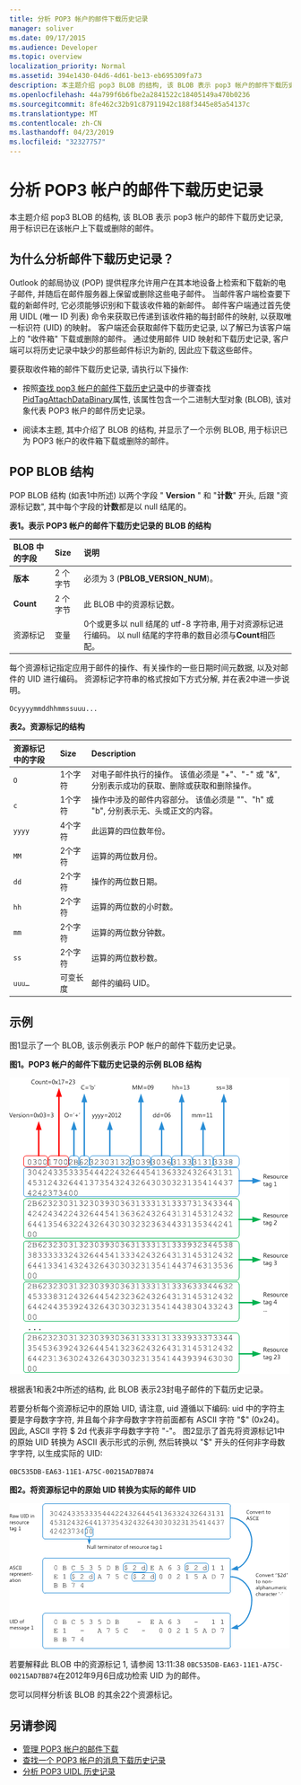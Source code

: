 ```yaml
---
title: 分析 POP3 帐户的邮件下载历史记录
manager: soliver
ms.date: 09/17/2015
ms.audience: Developer
ms.topic: overview
localization_priority: Normal
ms.assetid: 394e1430-04d6-4d61-be13-eb695309fa73
description: 本主题介绍 pop3 BLOB 的结构, 该 BLOB 表示 pop3 帐户的邮件下载历史记录, 用于标识已在该帐户上下载或删除的邮件。
ms.openlocfilehash: 44a799f6b6fbe2a2841522c18405149a470b0236
ms.sourcegitcommit: 8fe462c32b91c87911942c188f3445e85a54137c
ms.translationtype: MT
ms.contentlocale: zh-CN
ms.lasthandoff: 04/23/2019
ms.locfileid: "32327757"
---
```

# <a name="parsing-the-message-download-history-for-a-pop3-account"></a>分析 POP3 帐户的邮件下载历史记录

本主题介绍 pop3 BLOB 的结构, 该 BLOB 表示 pop3 帐户的邮件下载历史记录, 用于标识已在该帐户上下载或删除的邮件。

<a name="OL15Con_AuxRef_ParsingMsgsHistory_WhyParseHistory"> </a>

## <a name="why-parse-the-message-download-history"></a>为什么分析邮件下载历史记录？

Outlook 的邮局协议 (POP) 提供程序允许用户在其本地设备上检索和下载新的电子邮件, 并随后在邮件服务器上保留或删除这些电子邮件。 当邮件客户端检查要下载的新邮件时, 它必须能够识别和下载该收件箱的新邮件。 邮件客户端通过首先使用 UIDL (唯一 ID 列表) 命令来获取已传递到该收件箱的每封邮件的映射, 以获取唯一标识符 (UID) 的映射。 客户端还会获取邮件下载历史记录, 以了解已为该客户端上的 "收件箱" 下载或删除的邮件。 通过使用邮件 UID 映射和下载历史记录, 客户端可以将历史记录中缺少的那些邮件标识为新的, 因此应下载这些邮件。
  
要获取收件箱的邮件下载历史记录, 请执行以下操作:
  
- 按照[查找 pop3 帐户的邮件下载历史记录](locating-the-message-download-history-for-a-pop3-account.md)中的步骤查找[PidTagAttachDataBinary](https://msdn.microsoft.com/library/3b0a8b28-863e-4b96-a4c0-fdb8f40555b9%28Office.15%29.aspx)属性, 该属性包含一个二进制大型对象 (BLOB), 该对象代表 POP3 帐户的邮件历史记录。 
    
- 阅读本主题, 其中介绍了 BLOB 的结构, 并显示了一个示例 BLOB, 用于标识已为 POP3 帐户的收件箱下载或删除的邮件。

<a name="OL15Con_AuxRef_ParsingMsgsHistory_BLOBStructure"> </a>

## <a name="pop-blob-structure"></a>POP BLOB 结构

POP BLOB 结构 (如表1中所述) 以两个字段 " **Version** " 和 "**计数**" 开头, 后跟 "资源标记数", 其中每个字段的**计数**都是以 null 结尾的。 
  
**表1。表示 POP3 帐户的邮件下载历史记录的 BLOB 的结构**

|**BLOB 中的字段**|**Size**|**说明**|
|:-----|:-----|:-----|
|**版本** <br/> |2 个字节  <br/> |必须为 3 (**PBLOB_VERSION_NUM**)。  <br/> |
|**Count** <br/> |2 个字节  <br/> |此 BLOB 中的资源标记数。  <br/> |
|资源标记  <br/> |变量  <br/> |0个或更多以 null 结尾的 utf-8 字符串, 用于对资源标记进行编码。 以 null 结尾的字符串的数目必须与**Count**相匹配。  <br/> |
   
每个资源标记指定应用于邮件的操作、有关操作的一些日期时间元数据, 以及对邮件的 UID 进行编码。 资源标记字符串的格式按如下方式分解, 并在表2中进一步说明。 
  
`Ocyyyymmddhhmmssuuu...`
  
**表2。资源标记的结构**

|**资源标记中的字段**|**Size**|**Description**|
|:-----|:-----|:-----|
| `O` <br/> |1个字符  <br/> |对电子邮件执行的操作。 该值必须是 "+"、"-" 或 "&amp;", 分别表示成功的获取、删除或获取和删除操作。  <br/> |
| `c` <br/> |1个字符  <br/> |操作中涉及的邮件内容部分。 该值必须是 ""、"h" 或 "b", 分别表示无、头或正文的内容。  <br/> |
| `yyyy` <br/> |4个字符  <br/> |此运算的四位数年份。  <br/> |
| `MM` <br/> |2个字符  <br/> |运算的两位数月份。  <br/> |
| `dd` <br/> |2个字符  <br/> |操作的两位数日期。  <br/> |
| `hh` <br/> |2个字符  <br/> |运算的两位数的小时数。  <br/> |
| `mm` <br/> |2个字符  <br/> |运算的两位数分钟数。  <br/> |
| `ss` <br/> |2个字符  <br/> |运算的两位数秒数。  <br/> |
| `uuu…` <br/> |可变长度  <br/> |邮件的编码 UID。  <br/> |

<a name="OL15Con_AuxRef_ParsingMsgsHistory_Example"> </a>

## <a name="example"></a>示例

图1显示了一个 BLOB, 该示例表示 POP 帐户的邮件下载历史记录。 
  
**图1。POP3 帐户的邮件下载历史记录的示例 BLOB 结构**

![用于 POP3 帐户的消息下载历史记录的 BLOB](media/OL15Con_AuxRef_ParsingMsgsHistory_Blob.gif)
  
根据表1和表2中所述的结构, 此 BLOB 表示23封电子邮件的下载历史记录。
  
若要分析每个资源标记中的原始 UID, 请注意, uid 遵循以下编码: uid 中的字符主要是字母数字字符, 并且每个非字母数字字符前面都有 ASCII 字符 "$" (0x24)。 因此, ASCII 字符 $ 2d 代表非字母数字字符 "-"。 图2显示了首先将资源标记1中的原始 UID 转换为 ASCII 表示形式的示例, 然后转换以 "$" 开头的任何非字母数字字符, 以生成实际的 UID:
  
`0BC535DB-EA63-11E1-A75C-00215AD7BB74`
  
**图2。将资源标记中的原始 UID 转换为实际的邮件 UID**

![将 BLOB 中的原始 UID 转换为实际消息 UID](media/OL15Con_AuxRef_ParsingMsgsHistory_BlobRscTag.gif)
  
若要解释此 BLOB 中的资源标记 1, 请参阅 13:11:38 `0BC535DB-EA63-11E1-A75C-00215AD7BB74`在2012年9月6日成功检索 UID 为的邮件。 
  
您可以同样分析该 BLOB 的其余22个资源标记。
  
## <a name="see-also"></a>另请参阅
<a name="OL15Con_AuxRef_ParsingMsgsHistory_AdditionalRsc"> </a>

- [管理 POP3 帐户的邮件下载](managing-message-downloads-for-pop3-accounts.md)    
- [查找一个 POP3 帐户的消息下载历史记录](locating-the-message-download-history-for-a-pop3-account.md)    
- [分析 POP3 UIDL 历史记录](https://blogs.msdn.com/b/stephen_griffin/archive/2012/12/04/parsing-the-pop3-uidl-history.aspx)
    


